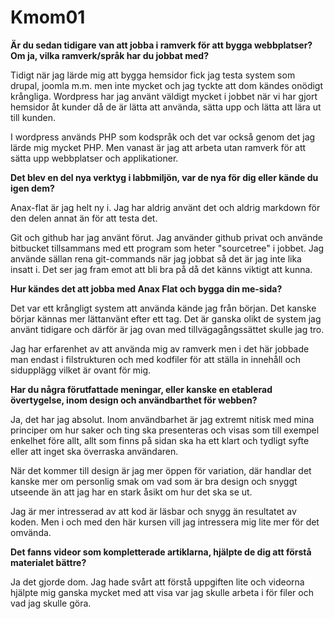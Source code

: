 Kmom01
===============================

**Är du sedan tidigare van att jobba i ramverk för att bygga webbplatser? Om ja, vilka ramverk/språk har du jobbat med?**

Tidigt när jag lärde mig att bygga hemsidor fick jag testa system som drupal, joomla m.m. men inte mycket och jag tyckte att dom kändes onödigt krångliga. 
Wordpress har jag använt väldigt mycket i jobbet när vi har gjort hemsidor åt kunder då de är lätta att använda, sätta upp och lätta att lära ut till kunden. 

I wordpress används PHP som kodspråk och det var också genom det jag lärde mig mycket PHP.
Men vanast är jag att arbeta utan ramverk för att sätta upp webbplatser och applikationer. 

**Det blev en del nya verktyg i labbmiljön, var de nya för dig eller kände du igen dem?**

Anax-flat är jag helt ny i. Jag har aldrig använt det och aldrig markdown för den delen annat än för att testa det. 

Git och github har jag använt förut. Jag använder github privat och använde bitbucket tillsammans med ett program som heter "sourcetree" i jobbet. Jag använde sällan rena git-commands när jag jobbat så det är jag inte lika insatt i. Det ser jag fram emot att bli bra på då det känns viktigt att kunna.


**Hur kändes det att jobba med Anax Flat och bygga din me-sida?**

Det var ett krångligt system att använda kände jag från början. Det kanske börjar kännas mer lättanvänt efter ett tag. Det är ganska olikt de system jag använt tidigare och därför är jag ovan med tillvägagångssättet skulle jag tro.

Jag har erfarenhet av att använda mig av ramverk men i det här jobbade man endast i filstrukturen och med kodfiler för att ställa in innehåll och sidupplägg vilket är ovant för mig. 


**Har du några förutfattade meningar, eller kanske en etablerad övertygelse, inom design och användbarthet för webben?**

Ja, det har jag absolut. Inom användbarhet är jag extremt nitisk med mina principer om hur saker och ting ska presenteras och visas som till exempel enkelhet före allt, allt som finns på sidan ska ha ett klart och tydligt syfte eller att inget ska överraska användaren. 

När det kommer till design är jag mer öppen för variation, där handlar det kanske mer om personlig smak om vad som är bra design och snyggt utseende än att jag har en stark åsikt om hur det ska se ut. 

Jag är mer intresserad av att kod är läsbar och snygg än resultatet av koden. Men i och med den här kursen vill jag intressera mig lite mer för det omvända.


**Det fanns videor som kompletterade artiklarna, hjälpte de dig att förstå materialet bättre?**

Ja det gjorde dom. Jag hade svårt att förstå uppgiften lite och videorna hjälpte mig ganska mycket med att visa var jag skulle arbeta i för filer och vad jag skulle göra. 

